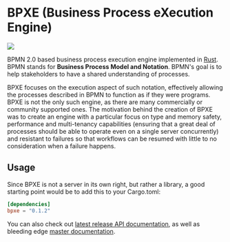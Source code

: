 # BPXE (Business Process eXecution Engine)

[![](http://meritbadge.herokuapp.com/bpxe)](https://crates.io/crates/bpxe)

BPMN 2.0 based business process execution engine implemented in
[Rust](https://rust-lang.org). BPMN stands for **Business Process Model and
Notation**. BPMN's goal is to help stakeholders to have a shared understanding
of processes.

BPXE focuses on the execution aspect of such notation, effectively allowing the
processes described in BPMN to function as if they were programs. BPXE is not
the only such engine, as there are many commercially or community supported
ones. The motivation behind the creation of BPXE was to create an engine with
a particular focus on type and memory safety, performance and multi-tenancy capabilities
(ensuring that a great deal of processes should be able to operate even on
a single server concurrently) and resistant to failures so that workflows can
be resumed with little to no consideration when a failure happens.

## Usage

Since BPXE is not a server in its own right, but rather a library, a good
starting point would be to add this to your Cargo.toml:

```toml
[dependencies]
bpxe = "0.1.2"
```

You can also check out [latest release API documentation](https://docs.rs/bpxe), as well as
bleeding edge [master documentation](https://docs.bpxe.rs/master/bpxe).

